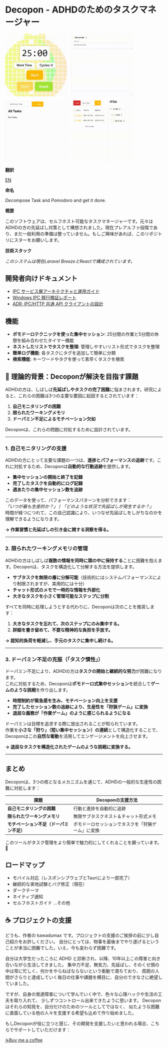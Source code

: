 # Decopon - ADHDのためのタスクマネージャー

<div style="display: flex; flex-wrap: wrap; gap: 10px;">
    <img src="videos/focus.gif" alt="Focus GIF" width="200">
    <img src="videos/logging.gif" alt="Loggiing GIF" width="200">
    <img src="videos/nested.gif" alt="Nested GIF" width="200">
    <img src="videos/organize.gif" alt="Organize GIF" width="200">
 </div>

**翻訳**

[EN](../README.md)

**命名**

*Deco*mpose Task and *Po*modoro and get it do*n*e.

**概要**

このソフトウェアは、セルフホスト可能なタスクマネージャーです。元々はADHDの方の先延ばし対策として構想されました。現在プレアルファ段階であり、まだ一般利用の準備は整っていません。もしご興味があれば、このリポジトリにスターをお願いします。

**技術スタック**

*このシステムは現在Laravel BreezeとReactで構成されています。*

## 開発者向けドキュメント

- [IPC サービス層アーキテクチャと運用ガイド](ipc-architecture-guide.md)
- [Windows IPC 移行検証レポート](windows-ipc-migration.md)
- [ADR: IPC/HTTP 共通 API クライアントの設計](ADR-frontend-api-transport.md)

## 機能

- **ポモドーロテクニックを使った集中セッション**: 25分間の作業と5分間の休憩を組み合わせたタイマー機能
- **ネストしたリストでタスクを整理**: 管理しやすいリスト形式でタスクを整理
- **簡単ログ機能**: 各タスクにタグを追加して簡単に分類
- **検索機能**: キーワードやタグを使って素早くタスクを検索

## 🎯 理論的背景：Decoponが解決を目指す課題

ADHDの方は、しばしば**先延ばしやタスクの完了困難**に悩まされます。研究によると、これらの困難は3つの主要な要因に起因するとされています：

1. **自己モニタリングの困難**
2. **限られたワーキングメモリ**
3. **ドーパミン不足によるモチベーション欠如**

Decoponは、これらの問題に対処するために設計されています。

---

### **1. 自己モニタリングの支援**
ADHDの方にとって主要な課題の一つは、**進捗とパフォーマンスの追跡**です。これに対処するため、Decoponは**自動的な行動追跡**を提供します。

- **集中セッションの開始と終了を記録**
- **完了したタスクを自動的にログ記録**
- **週あたりの集中セッション数を追跡**

このデータを使って、パフォーマンスパターンを分析できます：  
*「いつが最も生産的か？」* / *「どのような状況で先延ばしが発生するか？」*  
時間が経つにつれて、この自己認識により、いつなぜ先延ばしをしがちなのかを理解できるようになります。

**→ 作業習慣と先延ばしの引き金に関する洞察を得る。**

---

### **2. 限られたワーキングメモリの管理**
ADHDの方はしばしば**複数の情報を同時に頭の中に保持する**ことに困難を抱えます。Decoponは、タスクを構造化して分解する方法を提供します。

- **サブタスクを無限の層に分解可能**（技術的にはシステムパフォーマンスにより制限されますが、実用的には十分）
- **チャット形式のメモで一時的な情報を外部化**
- **大きなタスクを小さく管理可能なステップに分割**

すべてを同時に処理しようとする代わりに、Decoponは次のことを推奨します：
1. **大きなタスクを忘れて、次のステップにのみ集中する。**
2. **詳細を書き留めて、不要な精神的な負担を手放す。**

**→ 認知的負荷を軽減し、手元のタスクに集中し続ける。**

---

### **3. ドーパミン不足の克服（「タスク慣性」）**
ドーパミン不足により、ADHDの方は**タスクの開始と継続的な努力**が困難になります。  
これに対処するため、Decoponは**ポモドーロ式集中セッション**を統合して**ゲームのような挑戦**を作り出します。

- **時間制約が緊急感を生み、モチベーション向上を支援**
- **完了したセッション数の追跡により、生産性を「狩猟ゲーム」に変換**
- **退屈な義務が「作業ゲーム」のように感じられるようになる**

ドーパミンは目標を追求する際に放出されることが知られています。  
作業を**小さな「狩り」（短い集中セッション）の連続**として構造化することで、Decoponはこの**自然な衝動**を活用してエンゲージメントを向上させます。

**→ 退屈なタスクを構造化されたゲームのような挑戦に変換する。**

---

## **まとめ**
Decoponは、3つの核となるメカニズムを通じて、ADHDの一般的な生産性の困難に対処します：

| 課題                                     | Decoponの支援方法                                  |
| ---------------------------------------- | -------------------------------------------------- |
| **自己モニタリングの困難**               | 行動と進捗を自動的に追跡                           |
| **限られたワーキングメモリ**             | 無限サブタスクネスト＆チャット形式メモ             |
| **モチベーション不足（ドーパミン不足）** | ポモドーロセッションでタスクを「狩猟ゲーム」に変換 |

このツールがタスク管理をより簡単で魅力的にしてくれることを願っています。🚀

## ロードマップ

- モバイル対応（レスポンシブウェブとTauriにより一部完了）
- 継続的な実地試験とバグ修正（現在）
- ダークテーマ
- ネイティブ通知
- セルフホストガイド
...その他

## ☕ プロジェクトの支援

どうも、作者の kawadumax です。プロジェクトの支援のご挨拶の前に少し自己紹介をお許しください。
自分にとっては、物事を最後までやり遂げるということが本当に困難でした。いえ、今も変わらず困難です。

自分は大学生だったころに ADHD と診断され、以降、10年以上この障害と向き合いながら生活してきました。
集中力不足、無気力、先延ばし、そのくせ頭の中は常に忙しく、何かをやらねばならないという衝動で満ちており、
周囲の人間がさらりと達成していく毎日の仕事や課題を横目に、自分のできなさに絶望していました。

ですが、自身の発達障害について学んでいく中で、色々な心理ハックや生活の工夫を取り入れて、
少しずつコントロール出来てきたように思います。
Decopon はそれらの知見を、自分だけのためのツールとしてではなく、
似たような困難に直面している他の人々を支援する希望も込めて作り始めました。

もしDecoponが役に立つと感じ、その開発を支援したいと思われる場合、こちらでサポートしていただけます：

[☕Buy me a coffee](https://buymeacoffee.com/kawadumax)